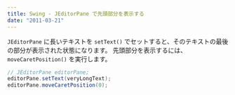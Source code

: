 ```yaml
---
title: Swing - JEditorPane で先頭部分を表示する
date: "2011-03-21"
---
```


`JEditorPane` に長いテキストを `setText()` でセットすると、そのテキストの最後の部分が表示された状態になります。
先頭部分を表示するには、`moveCaretPosition()` を実行します。

~~~ java
// JEditorPane editorPane;
editorPane.setText(veryLongText);
editorPane.moveCaretPosition(0);
~~~

